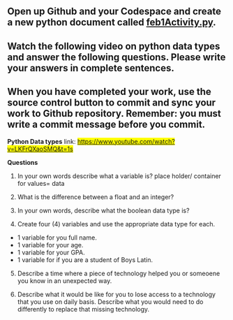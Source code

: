 ## Open up Github and your Codespace and create a new python document called <u>feb1Activity.py</u>.

## Watch the following video on python data types and answer the following questions. Please write your answers in complete sentences. 

## When you have completed your work, use the source control button to commit and sync your work to Github repository. Remember: you must write a commit message before you commit. 

<b>Python Data types</b>
link: <mark>https://www.youtube.com/watch?v=LKFrQXaoSMQ&t=1s</mark>

<b>Questions</b>

1. In your own words describe what a variable is?
place holder/ container for values= data

2. What is the difference between a float and an integer?

3. In your own words, describe what the boolean data type is?
 
4. Create four (4) variables and use the appropriate data type for each. 
 - 1 variable for you full name.
 - 1 variable for your age.
 - 1 variable for your GPA.
 - 1 variable for if you are a student of Boys Latin.

5. Describe a time where a piece of technology helped you or someoene you know in an unexpected way.

6. Describe what it would be like for you to lose access to a technology that you use on daily basis. Describe what you would need to do differently to replace that missing technology.


